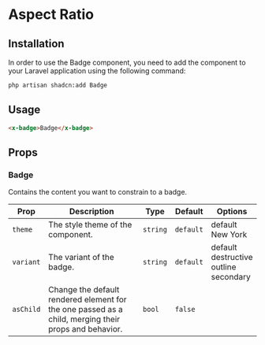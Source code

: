 # Aspect Ratio

## Installation

In order to use the Badge component, you need to add the component to your Laravel application using the following command:

```bash
php artisan shadcn:add Badge
```

## Usage

```html
<x-badge>Badge</x-badge>
```

## Props

### Badge

Contains the content you want to constrain to a badge.

| Prop      | Description                                                                                          | Type     | Default   | Options                                                 |
|-----------|------------------------------------------------------------------------------------------------------|----------|-----------|---------------------------------------------------------|
| `theme`   | The style theme of the component.                                                                    | `string` | `default` | default <br/> New York                                  |
| `variant` | The variant of the badge.                                                                            | `string` | `default` | default <br/> destructive <br/> outline <br/> secondary |
| `asChild` | Change the default rendered element for the one passed as a child, merging their props and behavior. | `bool`   | `false`   |                                                         |